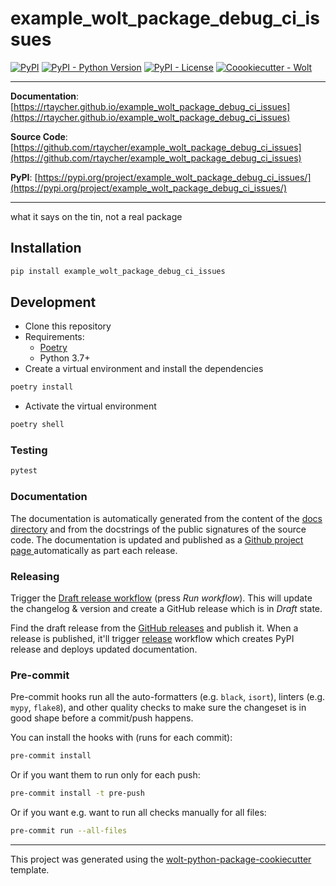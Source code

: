 # example_wolt_package_debug_ci_issues

[![PyPI](https://img.shields.io/pypi/v/example_wolt_package_debug_ci_issues?style=flat-square)](https://pypi.python.org/pypi/example_wolt_package_debug_ci_issues/)
[![PyPI - Python Version](https://img.shields.io/pypi/pyversions/example_wolt_package_debug_ci_issues?style=flat-square)](https://pypi.python.org/pypi/example_wolt_package_debug_ci_issues/)
[![PyPI - License](https://img.shields.io/pypi/l/example_wolt_package_debug_ci_issues?style=flat-square)](https://pypi.python.org/pypi/example_wolt_package_debug_ci_issues/)
[![Coookiecutter - Wolt](https://img.shields.io/badge/cookiecutter-Wolt-00c2e8?style=flat-square&logo=cookiecutter&logoColor=D4AA00&link=https://github.com/woltapp/wolt-python-package-cookiecutter)](https://github.com/woltapp/wolt-python-package-cookiecutter)


---

**Documentation**: [https://rtaycher.github.io/example_wolt_package_debug_ci_issues](https://rtaycher.github.io/example_wolt_package_debug_ci_issues)

**Source Code**: [https://github.com/rtaycher/example_wolt_package_debug_ci_issues](https://github.com/rtaycher/example_wolt_package_debug_ci_issues)

**PyPI**: [https://pypi.org/project/example_wolt_package_debug_ci_issues/](https://pypi.org/project/example_wolt_package_debug_ci_issues/)

---

what it says on the tin, not a real package

## Installation

```sh
pip install example_wolt_package_debug_ci_issues
```

## Development

* Clone this repository
* Requirements:
  * [Poetry](https://python-poetry.org/)
  * Python 3.7+
* Create a virtual environment and install the dependencies

```sh
poetry install
```

* Activate the virtual environment

```sh
poetry shell
```

### Testing

```sh
pytest
```

### Documentation

The documentation is automatically generated from the content of the [docs directory](./docs) and from the docstrings
 of the public signatures of the source code. The documentation is updated and published as a [Github project page
 ](https://pages.github.com/) automatically as part each release.

### Releasing

Trigger the [Draft release workflow](https://github.com/rtaycher/example_wolt_package_debug_ci_issues/actions/workflows/draft_release.yml)
(press _Run workflow_). This will update the changelog & version and create a GitHub release which is in _Draft_ state.

Find the draft release from the
[GitHub releases](https://github.com/rtaycher/example_wolt_package_debug_ci_issues/releases) and publish it. When
 a release is published, it'll trigger [release](https://github.com/rtaycher/example_wolt_package_debug_ci_issues/blob/master/.github/workflows/release.yml) workflow which creates PyPI
 release and deploys updated documentation.

### Pre-commit

Pre-commit hooks run all the auto-formatters (e.g. `black`, `isort`), linters (e.g. `mypy`, `flake8`), and other quality
 checks to make sure the changeset is in good shape before a commit/push happens.

You can install the hooks with (runs for each commit):

```sh
pre-commit install
```

Or if you want them to run only for each push:

```sh
pre-commit install -t pre-push
```

Or if you want e.g. want to run all checks manually for all files:

```sh
pre-commit run --all-files
```

---

This project was generated using the [wolt-python-package-cookiecutter](https://github.com/woltapp/wolt-python-package-cookiecutter) template.
